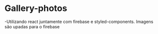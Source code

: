 # Gallery-photos
-Utilizando react juntamente com firebase e styled-components. Imagens são upadas para o firebase
